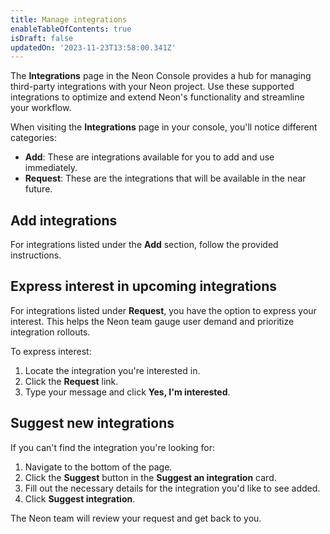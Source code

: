 ```yaml
---
title: Manage integrations
enableTableOfContents: true
isDraft: false
updatedOn: '2023-11-23T13:58:00.341Z'
---
```


The **Integrations** page in the Neon Console provides a hub for managing third-party integrations with your Neon project. Use these supported integrations to optimize and extend Neon's functionality and streamline your workflow.

When visiting the **Integrations** page in your console, you'll notice different categories:

- **Add**: These are integrations available for you to add and use immediately.
- **Request**: These are the integrations that will be available in the near future.

## Add integrations

For integrations listed under the **Add** section, follow the provided instructions.

## Express interest in upcoming integrations

For integrations listed under **Request**, you have the option to express your interest. This helps the Neon team gauge user demand and prioritize integration rollouts.

To express interest:

1. Locate the integration you're interested in.
2. Click the **Request** link.
3. Type your message and click **Yes, I'm interested**.

## Suggest new integrations

If you can't find the integration you're looking for:

1. Navigate to the bottom of the page.
2. Click the **Suggest** button in the **Suggest an integration** card.
3. Fill out the necessary details for the integration you'd like to see added.
4. Click **Suggest integration**.

The Neon team will review your request and get back to you.

